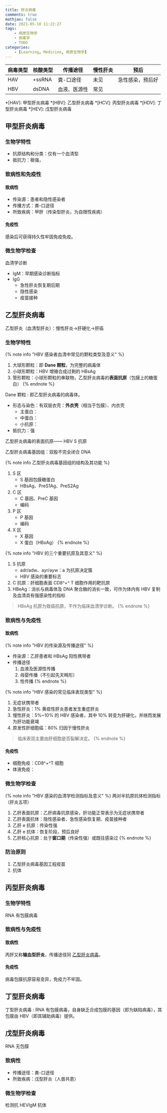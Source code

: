 ```yaml
---
title: 肝炎病毒
comments: true
mathjax: false
date: 2021-05-10 11:22:27
tags:
    - 病原生物学
    - 病毒学
    - TODO
categories:
    - [Learning, Medicine, 病原生物学]
---
```


| 病毒类型 | 核酸类型 | 传播途径     | 慢性肝炎 | 预后             |
|----------|----------|--------------|----------|------------------|
| HAV      | +ssRNA   | 粪-口途径    | 未见     | 急性感染，预后好 |
| HBV      | dsDNA    | 血液、医源性 | 常见     |

<!-- more -->

*[HAV]: 甲型肝炎病毒
*[HBV]: 乙型肝炎病毒
*[HCV]: 丙型肝炎病毒
*[HDV]: 丁型肝炎病毒
*[HEV]: 戊型肝炎病毒

## 甲型肝炎病毒

### 生物学特性

- 抗原结构和分类：仅有一个血清型
- 抵抗力：极强，

### 致病性和免疫性

#### 致病性

- 传染源：患者和隐性感染者
- 传播方式：粪-口途径
- 所致疾病：甲肝（传染型肝炎，为自限性疾病）

#### 免疫性

感染后可获得持久性牢固免疫免疫。

### 微生物学检查

血清学诊断
- IgM：早期感染诊断指标
- IgG
    - 急性肝炎恢复期后期
    - 隐性感染
    - 疫苗接种

## 乙型肝炎病毒

乙型肝炎（血清型肝炎）：慢性肝炎→肝硬化→肝癌


### 生物学特性

{% note info "HBV 感染者血清中常见的颗粒类型及意义" %}
1. 大球形颗粒：即 **Dane 颗粒**，为完整的病毒体
2. 小球形颗粒：HBV 增殖合成过剩的 HBsAg
3. 管形颗粒：小球形颗粒的串联物，乙型肝炎病毒的**表面抗原**（包膜上的糖蛋白）
{% endnote %}

Dane 颗粒
: 即乙型肝炎病毒的病毒体。

- 形态与染色：有双层衣壳：**外衣壳**（相当于包膜）、内衣壳
    - 主蛋白：
    - 中蛋白：
    - 小抗原：
- 抵抗力：强

乙型肝炎病毒的表面抗原—— HBV S 抗原

乙型肝炎病毒基因组：双股不完全闭合 DNA

{% note info 乙型肝炎病毒基因组的结构及其功能 %}
1. S 区
    - S 基因包膜糖蛋白
    - HBsAg、PreS1Ag、PreS2Ag
2. C 区
    - C 基因、PreC 基因
    - 编码
3. P 区
    - P 基因
    - 编码
4. X 区
    - X 基因
    - X 蛋白（HBxAg）
{% endnote %}

{% note info "HBV 的三个重要抗原及其意义" %}
1. S 抗原
    - adr/adw、ayr/ayw：a 为抗原决定簇
    - HBV 感染的重要标志
2. C 抗原：肝细胞表面 CD8^+^ T 细胞作用的靶抗原
3. HBeAg：消长与病毒体及 DNA 聚合酶的消长一致，可作为体内有 HBV 复制及血清具有强感染性的指标

> HBxAg 抗原为致癌抗原，不作为临床血清学诊断。
{% endnote %}

### 致病性与免疫性

#### 致病性

{% note info "HBV 的传染源及传播途径" %}
- 传染源：乙肝患者和 HBsAg 阳性携带者
- 传播途径
    1. 血液及医源性传播
    2. 母婴传播（不引起先天畸形）
    3. 性传播
{% endnote %}

{% note info "HBV 感染的常见临床表现类型" %}
1. 无症状携带者
2. 急性肝炎：1% 黄疸性肝炎患者发生重症肝炎
3. 慢性肝炎：5%~10% 的 HBV 感染者，其中 10% 转变为肝硬化，并继而发展为肝功能衰竭
4. 原发性肝细胞癌：80% 归因于慢性肝炎

> 临床表现主要由肝细胞是否裂解决定。
{% endnote %}

#### 免疫性

- 细胞免疫：CD8^+^T 细胞
- 体液免疫：

### 微生物学检查

{% note info "HBV 感染的血清学检测指标及意义" %}
两对半抗原抗体检测指标（肝炎五项）
1. 乙肝表面抗原：乙肝病毒抗原感染，肝功能正常表示为无症状携带者
2. 乙肝表面抗体：隐性感染者、急性感染恢复期、疫苗接种者
3. 乙肝 e 抗原：传染性强
4. 乙肝 e 抗体：恢复阶段，预后良好
5. 乙肝核心抗原：处于**窗口期**（传染性强）或既往感染过
{% endnote %}

### 防治原则

1. 乙型肝炎病毒基因工程疫苗
2. 抗体

## 丙型肝炎病毒

### 生物学特性

RNA 有包膜病毒

### 致病性与免疫性

#### 致病性

丙肝又称**输血型肝炎**，传播途径同 [乙型肝炎病毒](#乙型肝炎病毒)。

#### 免疫性

病毒包膜抗原容易变异，免疫力不牢固。

## 丁型肝炎病毒

丁型肝炎病毒
: RNA 有包膜病毒，自身缺乏合成包膜的基因（即为缺陷病毒），其包膜由 HBV（即其辅助病毒）提供。

## 戊型肝炎病毒

RNA 无包膜

### 致病性

- 传播途径：粪-口途径
- 所致疾病：戊型肝炎（人兽共患）

### 微生物学检查

检测抗 HEVIgM 抗体


